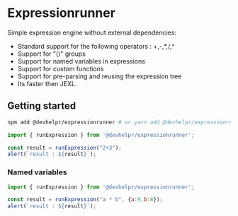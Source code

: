 # Expressionrunner

Simple expression engine without external dependencies:

- Standard support for the following operators : +,-,*,/,^
- Support for "()" groups 
- Support for named variables in expressions
- Support for custom functions
- Support for pre-parsing and reusing the expression tree
- Its faster then JEXL.

## Getting started
```bash
npm add @devhelpr/expressionrunner # or yarn add @devhelpr/expressionrunner
```

```js
import { runExpression } from '@devhelpr/expressionrunner';

const result = runExpression("2+3");
alert(`result : ${result}`);
```

### Named variables

```js
import { runExpression } from '@devhelpr/expressionrunner';

const result = runExpression("a * b", {a:9,b:8});
alert(`result : ${result}`);
```